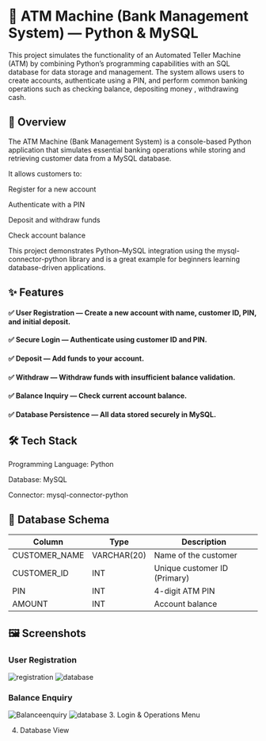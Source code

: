 # 🏦 ATM Machine (Bank Management System) — Python & MySQL
This project simulates the functionality of an Automated Teller Machine (ATM) by combining Python’s programming capabilities with an SQL database for data storage and management. The system allows users to create accounts, authenticate using a PIN, and perform common banking operations such as checking balance, depositing money , withdrawing cash.
## 📌 Overview
The ATM Machine (Bank Management System) is a console-based Python application that simulates essential banking operations while storing and retrieving customer data from a MySQL database.

It allows customers to:

Register for a new account

Authenticate with a PIN

Deposit and withdraw funds

Check account balance

This project demonstrates Python–MySQL integration using the mysql-connector-python library and is a great example for beginners learning database-driven applications.

## ✨ Features
#### ✅ User Registration — Create a new account with name, customer ID, PIN, and initial deposit.
#### ✅ Secure Login — Authenticate using customer ID and PIN.
#### ✅ Deposit — Add funds to your account.
#### ✅ Withdraw — Withdraw funds with insufficient balance validation.
#### ✅ Balance Inquiry — Check current account balance.
#### ✅ Database Persistence — All data stored securely in MySQL.

## 🛠️ Tech Stack
Programming Language: Python 

Database: MySQL

Connector: mysql-connector-python

## 📂 Database Schema

| Column         | Type         | Description                  |
| -------------- | ------------ | ---------------------------- |
| CUSTOMER\_NAME | VARCHAR(20)  | Name of the customer         |
| CUSTOMER\_ID   | INT          | Unique customer ID (Primary) |
| PIN            | INT          | 4-digit ATM PIN              |
| AMOUNT         | INT          | Account balance              |


## 🖼️ Screenshots
### User Registration
![registration](https://github.com/Braham012/Bank-Management-Using-Python/blob/main/Working%20Screenshot/Screenshot%202025-08-13%20214502.png?raw=true)
![database](https://github.com/Braham012/Bank-Management-Using-Python/blob/main/Working%20Screenshot/Screenshot%202025-08-13%20214605.png?raw=true)

### Balance Enquiry
![Balanceenquiry](https://github.com/Braham012/Bank-Management-Using-Python/blob/main/Working%20Screenshot/Screenshot%202025-08-13%20213959.png?raw=true)
![database](https://github.com/Braham012/Bank-Management-Using-Python/blob/main/Working%20Screenshot/Screenshot%202025-08-13%20214435.png?raw=true)
3. Login & Operations Menu

4. Database View
